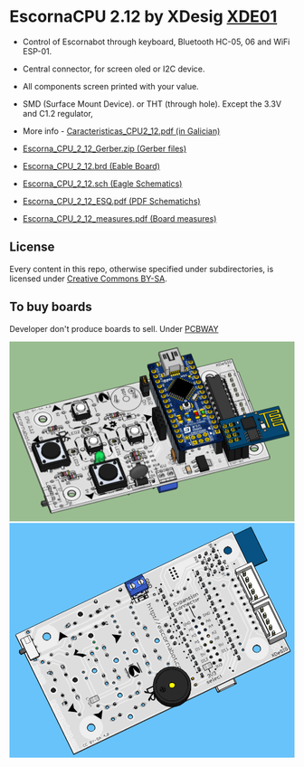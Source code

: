 # EscornaCPU 2.12 by XDesig [XDE01]

- Control of Escornabot through keyboard, Bluetooth HC-05, 06 and WiFi ESP-01.
- Central connector, for screen oled or I2C device.
- All components screen printed with your value.
- SMD (Surface Mount Device). or THT (through hole). Except the 3.3V and C1.2 regulator, 
- More info - [Caracteristicas\_CPU2\_12.pdf (in Galician)][NOT01]

- [Escorna\_CPU\_2\_12\_Gerber.zip (Gerber files)][GER01]
- [Escorna\_CPU\_2\_12.brd (Eable Board)][BOA01]
- [Escorna\_CPU\_2\_12.sch (Eagle Schematics)][SCH01]
- [Escorna\_CPU\_2\_12\_ESQ.pdf (PDF Schematichs)][SCH02]
- [Escorna\_CPU\_2\_12\_measures.pdf (Board measures)][MEA01]


## License

Every content in this repo, otherwise specified under subdirectories, is
licensed under [Creative Commons BY-SA](LICENSE).

## To buy boards

Developer don't produce boards to sell. Under [PCBWAY]


![Top view](image1.png)
![Bottom view](image2.png)

[GER01]: Escorna_CPU_2_12_Gerber.zip
[BOA01]: Escorna_CPU_2_12.brd
[SCH01]: Escorna_CPU_2_12.sch
[SCH02]: Escorna_CPU_2_12_ESQ.pdf
[MEA01]: Escorna_CPU_2_12_measures.pdf
[NOT01]: Caracteristicas_CPU2_12.pdf
[PCBWAY]: https://www.pcbway.com/project/shareproject/W50475ASN19_Escorna_CPU_2_12_Gerber.html
[XDE01]: https://twitter.com/xdesig
